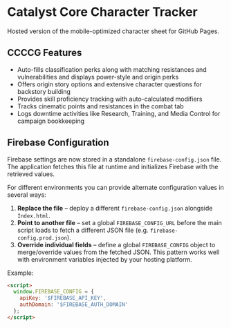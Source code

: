 # Catalyst Core Character Tracker

Hosted version of the mobile-optimized character sheet for GitHub Pages.

## CCCCG Features

- Auto-fills classification perks along with matching resistances and vulnerabilities and displays power-style and origin perks
- Offers origin story options and extensive character questions for backstory building
- Provides skill proficiency tracking with auto-calculated modifiers
- Tracks cinematic points and resistances in the combat tab
- Logs downtime activities like Research, Training, and Media Control for campaign bookkeeping

## Firebase Configuration

Firebase settings are now stored in a standalone `firebase-config.json` file. The
application fetches this file at runtime and initializes Firebase with the
retrieved values.

For different environments you can provide alternate configuration values in
several ways:

1. **Replace the file** – deploy a different `firebase-config.json` alongside
   `Index.html`.
2. **Point to another file** – set a global `FIREBASE_CONFIG_URL` before the
   main script loads to fetch a different JSON file (e.g. `firebase-config.prod.json`).
3. **Override individual fields** – define a global `FIREBASE_CONFIG` object to
   merge/override values from the fetched JSON. This pattern works well with
   environment variables injected by your hosting platform.

Example:

```html
<script>
  window.FIREBASE_CONFIG = {
    apiKey: '$FIREBASE_API_KEY',
    authDomain: '$FIREBASE_AUTH_DOMAIN'
  };
</script>
```
